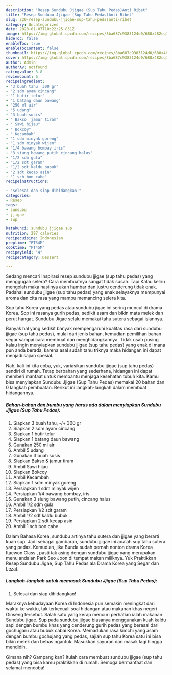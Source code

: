 ```yaml
---
description: "Resep Sundubu Jjigae (Sup Tahu Pedas)Anti Ribet"
title: "Resep Sundubu Jjigae (Sup Tahu Pedas)Anti Ribet"
slug: 220-resep-sundubu-jjigae-sup-tahu-pedasanti-ribet
category: Uncategorized
date: 2023-01-07T10:22:25.831Z
image: https://img-global.cpcdn.com/recipes/8ba687c9383124d0/680x482cq70/sundubu-jjigae-sup-tahu-pedas-foto-resep-utama.jpg
hideToc: false
enableToc: true
enableTocContent: false
thumbnail: https://img-global.cpcdn.com/recipes/8ba687c9383124d0/680x482cq70/sundubu-jjigae-sup-tahu-pedas-foto-resep-utama.jpg
cover: https://img-global.cpcdn.com/recipes/8ba687c9383124d0/680x482cq70/sundubu-jjigae-sup-tahu-pedas-foto-resep-utama.jpg
author: Admin
authorAv: notfound
ratingvalue: 3.8
reviewcount: 6
recipeingredient:
- "3 buah tahu  300 gr"
- "2 sdm ayam cincang"
- "1 butir telur"
- "1 batang daun bawang"
- "250 ml air"
- "5 udang"
- "3 buah sosis"
- " Bakso  jamur tiram"
- " Sawi hijau"
- " Bokcoy"
- " Kecambah"
- "1 sdm minyak goreng"
- "1 sdm minyak wijen"
- "1/4 bawang bombay iris"
- "3 siung bawang putih cincang halus"
- "1/2 sdm gula"
- "1/2 sdt garam"
- "1/2 sdt kaldu bubuk"
- "2 sdt kecap asin"
- "1 sch bon cabe"
recipeinstructions:

- "Selesai dan siap dihidangkan!"
categories:
- Resep
tags:
- sundubu
- jjigae
- sup

katakunci: sundubu jjigae sup 
nutrition: 297 calories
recipecuisine: Indonesian
preptime: "PT34M"
cooktime: "PT45M"
recipeyield: "4"
recipecategory: Dessert

---
```



Sedang mencari inspirasi resep sundubu jjigae (sup tahu pedas) yang menggugah selera? Cara membuatnya sangat tidak susah. Tapi Kalau keliru mengolah maka hasilnya akan hambar dan justru cenderung tidak enak. Padahal sundubu jjigae (sup tahu pedas) yang enak selayaknya mempunyai aroma dan cita rasa yang mampu memancing selera kita.


Sop tahu Korea yang pedas atau sundubu jigae ini sering muncul di drama Korea. Sop ini rasanya gurih pedas, sedikit asam dan bikin mata melek dan perut hangat. Sundubu Jigae selalu memakai tahu sutera sebagai isiannya.

Banyak hal yang sedikit banyak mempengaruhi kualitas rasa dari sundubu jjigae (sup tahu pedas), mulai dari jenis bahan, kemudian pemilihan bahan segar sampai cara membuat dan menghidangkannya. Tidak usah pusing kalau ingin menyiapkan sundubu jjigae (sup tahu pedas) yang enak di mana pun anda berada, karena asal sudah tahu triknya maka hidangan ini dapat menjadi sajian spesial.


Nah, kali ini kita coba, yuk, variasikan sundubu jjigae (sup tahu pedas) sendiri di rumah. Tetap berbahan yang sederhana, hidangan ini dapat memberi manfaat untuk membantu menjaga kesehatan tubuh kita. Kamu bisa menyiapkan Sundubu Jjigae (Sup Tahu Pedas) memakai 20 bahan dan 0 langkah pembuatan. Berikut ini langkah-langkah dalam membuat hidangannya.

<!--inarticleads1-->

##### Bahan-bahan dan bumbu yang harus ada dalam menyiapkan Sundubu Jjigae (Sup Tahu Pedas):

1. Siapkan 3 buah tahu, -/+ 300 gr
1. Siapkan 2 sdm ayam cincang
1. Siapkan 1 butir telur
1. Siapkan 1 batang daun bawang
1. Gunakan 250 ml air
1. Ambil 5 udang
1. Gunakan 3 buah sosis
1. Siapkan  Bakso &amp; jamur tiram
1. Ambil  Sawi hijau
1. Siapkan  Bokcoy
1. Ambil  Kecambah
1. Siapkan 1 sdm minyak goreng
1. Persiapkan 1 sdm minyak wijen
1. Persiapkan 1/4 bawang bombay, iris
1. Gunakan 3 siung bawang putih, cincang halus
1. Ambil 1/2 sdm gula
1. Persiapkan 1/2 sdt garam
1. Ambil 1/2 sdt kaldu bubuk
1. Persiapkan 2 sdt kecap asin
1. Ambil 1 sch bon cabe


Dalam Bahasa Korea, sundubu artinya tahu sutera dan jjigae yang berarti kuah sup. Jadi sebagai gambaran, sundubu jjigae ini adalah sup tahu sutera yang pedas. Kemudian, jika Bunda sudah pernah nonton drama Korea Itaewon Class , pasti tak asing dengan sundubu jjigae yang merupakan menu andalan Park Seo Joon di tempat makan miliknya. Yuk Praktikkan Resep Sundubu Jigae, Sup Tahu Pedas ala Drama Korea yang Segar dan Lezat. 

<!--inarticleads2-->

##### Langkah-langkah untuk memasak Sundubu Jjigae (Sup Tahu Pedas):


1. Selesai dan siap dihidangkan!

Maraknya kebudayaan Korea di Indonesia pun semakin meningkat dari waktu ke waktu, tak terkecuali soal hidangan atau makanan khas negeri Ginseng tersebut. Salah satu yang kerap mencuri perhatian ialah makanan Sundubu jigae. Sup pada sundubu jjigae biasanya menggunakan kuah kaldu sapi dengan bumbu khas yang cenderung gurih pedas yang berasal dari gochugaru atau bubuk cabai Korea. Memadukan rasa kimchi yang asam dengan bumbu gochujang yang pedas, sajian sup tahu Korea satu ini bisa bikin melek dan bebas ngantuk. Masukkan sayuran dan masak lagi hingga mendidih. 

Gimana nih? Gampang kan? Itulah cara membuat sundubu jjigae (sup tahu pedas) yang bisa kamu praktikkan di rumah. Semoga bermanfaat dan selamat mencoba!
